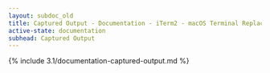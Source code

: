 ```yaml
---
layout: subdoc_old
title: Captured Output - Documentation - iTerm2 - macOS Terminal Replacement
active-state: documentation
subhead: Captured Output
---
```

{% include 3.1/documentation-captured-output.md %}

